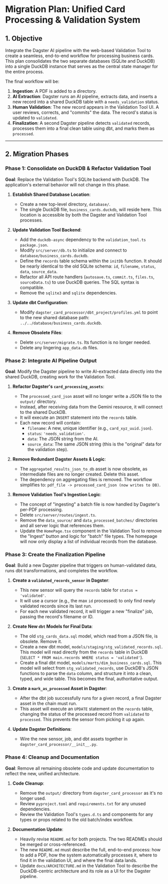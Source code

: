 # Migration Plan: Unified Card Processing & Validation System

## 1. Objective

Integrate the Dagster AI pipeline with the web-based Validation Tool to create a seamless, end-to-end workflow for processing business cards. This plan consolidates the two separate databases (SQLite and DuckDB) into a single DuckDB instance that serves as the central state manager for the entire process.

The final workflow will be:

1. **Ingestion**: A PDF is added to a directory.
2. **AI Extraction**: Dagster runs an AI pipeline, extracts data, and inserts a new record into a shared DuckDB table with a `needs_validation` status.
3. **Human Validation**: The new record appears in the Validation Tool UI. A user reviews, corrects, and "commits" the data. The record's status is updated to `validated`.
4. **Finalization**: A second Dagster pipeline detects `validated` records, processes them into a final clean table using dbt, and marks them as `processed`.

---

## 2. Migration Phases

### Phase 1: Consolidate on DuckDB & Refactor Validation Tool

**Goal**: Replace the Validation Tool's SQLite backend with DuckDB. The application's external behavior will not change in this phase.

1. **Establish Shared Database Location**:
    * Create a new top-level directory, `database/`.
    * The single DuckDB file, `business_cards.duckdb`, will reside here. This location is accessible by both the Dagster and Validation Tool processes.

2. **Update Validation Tool Backend**:
    * Add the `duckdb-async` dependency to the `validation_tool.ts` `package.json`.
    * Modify `src/server/db.ts` to initialize and connect to `database/business_cards.duckdb`.
    * Define the `records` table schema within the `initDb` function. It should be nearly identical to the old SQLite schema: `id`, `filename`, `status`, `data`, `source_data`.
    * Refactor all API route handlers (`autosave.ts`, `commit.ts`, `files.ts`, `sourceData.ts`) to use DuckDB queries. The SQL syntax is compatible.
    * Remove the `sqlite3` and `sqlite` dependencies.

3. **Update dbt Configuration**:
    * Modify `dagster_card_processor/dbt_project/profiles.yml` to point to the new shared database path: `../../database/business_cards.duckdb`.

4. **Remove Obsolete Files**:
    * Delete `src/server/migrate.ts`. Its function is no longer needed.
    * Delete any lingering `app_data.db` files.

### Phase 2: Integrate AI Pipeline Output

**Goal**: Modify the Dagster pipeline to write AI-extracted data directly into the shared DuckDB, creating work for the Validation Tool.

1. **Refactor Dagster's `card_processing_assets`**:
    * The `processed_card_json` asset will no longer write a JSON file to the `output/` directory.
    * Instead, after receiving data from the Gemini resource, it will connect to the shared DuckDB.
    * It will execute an `INSERT` statement into the `records` table.
    * Each new record will contain:
        * `filename`: A new, unique identifier (e.g., `card_xyz_uuid.json`).
        * `status`: `'needs_validation'`.
        * `data`: The JSON string from the AI.
        * `source_data`: The same JSON string (this is the "original" data for the validation step).

2. **Remove Redundant Dagster Assets & Logic**:
    * The `aggregated_results_json_to_db` asset is now obsolete, as intermediate files are no longer created. Delete this asset.
    * The dependency on aggregating files is removed. The workflow simplifies to: `pdf_file -> processed_card_json (now writes to DB)`.

3. **Remove Validation Tool's Ingestion Logic**:
    * The concept of "ingesting" a batch file is now handled by Dagster's per-PDF processing.
    * Delete `src/server/routes/ingest.ts`.
    * Remove the `data_source/` and `data_processed_batches/` directories and all server logic that references them.
    * Update the `HomePage.tsx` component in the Validation Tool to remove the "Ingest" button and logic for "batch" file types. The homepage will now only display a list of individual records from the database.

### Phase 3: Create the Finalization Pipeline

**Goal**: Build a new Dagster pipeline that triggers on human-validated data, runs dbt transformations, and completes the workflow.

1. **Create a `validated_records_sensor` in Dagster**:
    * This new sensor will query the `records` table for `status = 'validated'`.
    * It will use a cursor (e.g., the max `id` processed) to only find newly validated records since its last run.
    * For each new validated record, it will trigger a new "finalize" job, passing the record's filename or ID.

2. **Create New `dbt` Models for Final Data**:
    * The old `stg_cards_data.sql` model, which read from a JSON file, is obsolete. Remove it.
    * Create a new dbt model, `models/staging/stg_validated_records.sql`. This model will read directly from the `records` table in DuckDB (`SELECT * FROM main.records WHERE status = 'validated'`).
    * Create a final dbt model, `models/marts/dim_business_cards.sql`. This model will select from `stg_validated_records`, use DuckDB's JSON functions to parse the `data` column, and structure it into a clean, typed, and wide table. This becomes the final, authoritative output.

3. **Create a `mark_as_processed` Asset in Dagster**:
    * After the dbt job successfully runs for a given record, a final Dagster asset in the chain must run.
    * This asset will execute an `UPDATE` statement on the `records` table, changing the status of the processed record from `validated` to `processed`. This prevents the sensor from picking it up again.

4. **Update Dagster Definitions**:
    * Wire the new sensor, job, and dbt assets together in `dagster_card_processor/__init__.py`.

### Phase 4: Cleanup and Documentation

**Goal**: Remove all remaining obsolete code and update documentation to reflect the new, unified architecture.

1. **Code Cleanup**:
    * Remove the `output/` directory from `dagster_card_processor` as it's no longer used.
    * Review `pyproject.toml` and `requirements.txt` for any unused dependencies.
    * Review the Validation Tool's `types.d.ts` and components for any types or props related to the old batch/index workflow.

2. **Documentation Update**:
    * Heavily revise `README.md` for both projects. The two READMEs should be merged or cross-referenced.
    * The new `README.md` must describe the full, end-to-end process: how to add a PDF, how the system automatically processes it, where to find it in the validation UI, and where the final data lands.
    * Update `docs/ARCHITECTURE.md` in the Validation Tool to describe the DuckDB-centric architecture and its role as a UI for the Dagster pipeline.